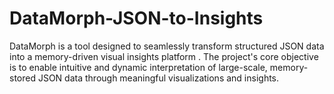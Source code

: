 # DataMorph-JSON-to-Insights
DataMorph is a tool designed to seamlessly transform structured JSON data into a memory-driven visual insights platform . The project's core objective is to enable intuitive and dynamic interpretation of large-scale, memory-stored JSON data through meaningful visualizations and insights.
